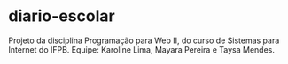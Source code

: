 # diario-escolar

Projeto da disciplina Programação para Web II, do curso de Sistemas para Internet do IFPB.
Equipe: Karoline Lima, Mayara Pereira e Taysa Mendes.

